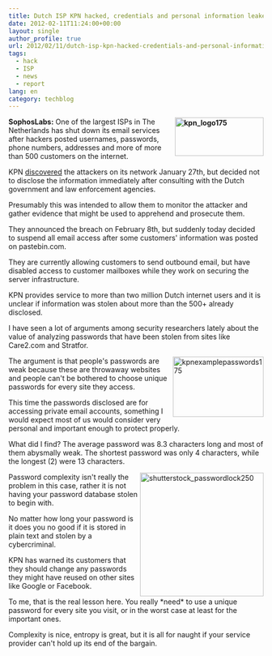 ```yaml
---
title: Dutch ISP KPN hacked, credentials and personal information leaked
date: 2012-02-11T11:24:00+00:00
layout: single
author_profile: true
url: 2012/02/11/dutch-isp-kpn-hacked-credentials-and-personal-information-leaked/
tags:
  - hack
  - ISP
  - news
  - report
lang: en
category: techblog
---
```

**[<img title="kpn_logo175" border="0" alt="kpn_logo175" align="right" src="http://lh3.ggpht.com/-nJvlEKj7UPU/TzZIs2sZFFI/AAAAAAAAErA/VOUfdGAlmUM/kpn_logo175_thumb%25255B3%25255D.png?imgmax=800" width="175" height="76" />](http://lh5.ggpht.com/-NyKM9su3F9A/TzZIohoAZBI/AAAAAAAAEq8/yBGB-YKJ_go/s1600-h/kpn_logo175%25255B5%25255D.png)SophosLabs:** One of the largest ISPs in The Netherlands has shut down its email services after hackers posted usernames, passwords, phone numbers, addresses and more of more than 500 customers on the internet. 

KPN [discovered](https://www.kpn.com/corporate/Digitale-inbraak.htm) the attackers on its network January 27th, but decided not to disclose the information immediately after consulting with the Dutch government and law enforcement agencies. 

Presumably this was intended to allow them to monitor the attacker and gather evidence that might be used to apprehend and prosecute them. 

They announced the breach on February 8th, but suddenly today decided to suspend all email access after some customers' information was posted on pastebin.com. 

They are currently allowing customers to send outbound email, but have disabled access to customer mailboxes while they work on securing the server infrastructure. 

KPN provides service to more than two million Dutch internet users and it is unclear if information was stolen about more than the 500+ already disclosed. 

I have seen a lot of arguments among security researchers lately about the value of analyzing passwords that have been stolen from sites like Care2.com and Stratfor. 

[<img title="kpnexamplepasswords175" border="0" alt="kpnexamplepasswords175" align="right" src="http://lh5.ggpht.com/-lgSkWRZBmMI/TzZI1X3tDhI/AAAAAAAAErI/CtHZZ6QOas4/kpnexamplepasswords175_thumb%25255B9%25255D.png?imgmax=800" width="179" height="119" />](http://lh4.ggpht.com/-B3tWENtKPTw/TzZIw3zOrVI/AAAAAAAAErE/Xxw_Sx5e094/s1600-h/kpnexamplepasswords175%25255B6%25255D.png)The argument is that people's passwords are weak because these are throwaway websites and people can't be bothered to choose unique passwords for every site they access. 

This time the passwords disclosed are for accessing private email accounts, something I would expect most of us would consider very personal and important enough to protect properly. 

What did I find? The average password was 8.3 characters long and most of them abysmally weak. The shortest password was only 4 characters, while the longest (2) were 13 characters. 

[<img title="shutterstock_passwordlock250" border="0" alt="shutterstock_passwordlock250" align="right" src="http://lh6.ggpht.com/-TalgB2eN9Sc/TzZI-i7RVUI/AAAAAAAAErQ/91XzUAZK1kI/shutterstock_passwordlock250_thumb%25255B2%25255D.jpg?imgmax=800" width="244" height="244" />](http://lh3.ggpht.com/-B_bciM5Phe4/TzZI5YHHwuI/AAAAAAAAErM/MW785awSW7g/s1600-h/shutterstock_passwordlock250%25255B4%25255D.jpg)Password complexity isn't really the problem in this case, rather it is not having your password database stolen to begin with. 

No matter how long your password is it does you no good if it is stored in plain text and stolen by a cybercriminal. 

KPN has warned its customers that they should change any passwords they might have reused on other sites like Google or Facebook. 

To me, that is the real lesson here. You really \*need\* to use a unique password for every site you visit, or in the worst case at least for the important ones. 

Complexity is nice, entropy is great, but it is all for naught if your service provider can't hold up its end of the bargain.
